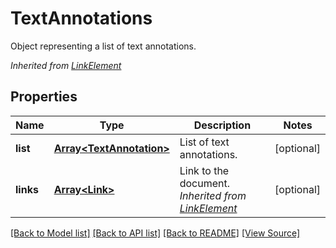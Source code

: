 ﻿# TextAnnotations
Object representing a list of text annotations.

*Inherited from [LinkElement](LinkElement.md)*
## Properties
Name | Type | Description | Notes
------------ | ------------- | ------------- | -------------
**list** | [**Array&lt;TextAnnotation&gt;**](TextAnnotation.md) | List of text annotations. | [optional]
**links** | [**Array&lt;Link&gt;**](Link.md) | Link to the document.<br />*Inherited from [LinkElement](LinkElement.md)* | [optional]

[[Back to Model list]](../README.md#documentation-for-models) [[Back to API list]](../README.md#documentation-for-api-endpoints) [[Back to README]](../README.md) [[View Source]](../src/models/textAnnotations.ts)

